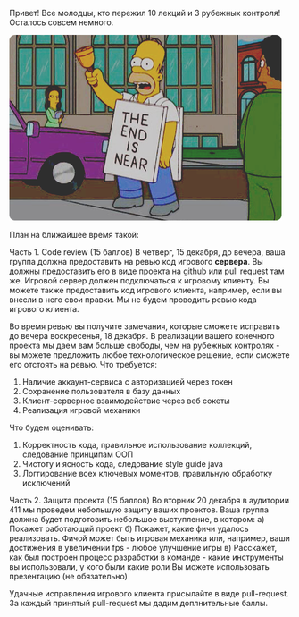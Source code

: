 Привет!
Все молодцы, кто пережил 10 лекций и 3 рубежных контроля! Осталось совсем немного.

![](homer.jpg)

План на ближайшее время такой:

Часть 1. Сode review (15 баллов)
В четверг, 15 декабря, до вечера, ваша группа должна предоставить на ревью код игрового <strong>сервера</strong>. Вы должны предоставить его в виде проекта на github или pull request там же. Игровой сервер должен подключаться к игровому клиенту. Вы можете также предоставить код игрового клиента, например, если вы внесли в него свои правки. Мы не будем проводить ревью кода игрового клиента.

Во время ревью вы получите замечания, которые сможете исправить до вечера воскресенья, 18 декабря.
В реализации вашего конечного проекта мы даем вам больше свободы, чем на рубежных контролях - вы можете предложить любое технологическое решение, если сможете его отстоять на ревью.
Что требуется:
1. Наличие аккаунт-сервиса с авторизацией через токен
2. Сохранение пользователя в базу данных
3. Клиент-серверное взаимодействие через веб сокеты
4. Реализация игровой механики

Что будем оценивать:
1. Корректность кода, правильное использование коллекций, следование принципам ООП
2. Чистоту и ясность кода, следование style guide java
3. Логгирование всех ключевых моментов, правильную обработку исключений

Часть 2. Защита проекта (15 баллов)
Во вторник 20 декабря в аудитории 411 мы проведем небольшую защиту ваших проектов.
Ваша группа должна будет подготовить небольшое выступление, в котором:
    а) Покажет работающий проект
    б) Покажет, какие фичи удалось реализовать. Фичой может быть игровая механика или, например, ваши достижения в увеличении fps - любое улучшение игры
    в) Расскажет, как был построен процесс разработки в команде - какие инструменты вы использовали, у кого были какие роли
Вы можете использовать презентацию (не обязательно)

Удачные исправления игрового клиента присылайте в виде pull-request. За каждый принятый pull-request мы дадим доплнительные баллы.
